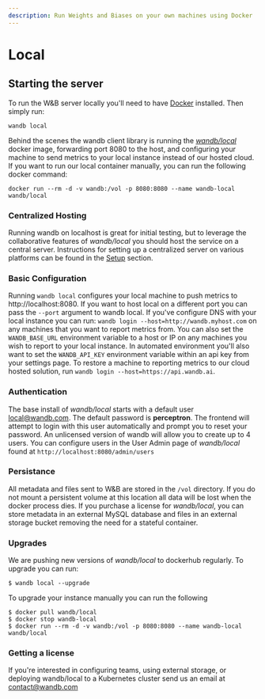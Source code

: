 ```yaml
---
description: Run Weights and Biases on your own machines using Docker
---
```


# Local

## Starting the server

To run the W&B server locally you'll need to have [Docker](https://www.docker.com/products/docker-desktop) installed.  Then simply run:

```
wandb local
```

Behind the scenes the wandb client library is running the [_wandb/local_](https://hub.docker.com/repository/docker/wandb/local) docker image, forwarding port 8080 to the host, and configuring your machine to send metrics to your local instance instead of our hosted cloud.  If you want to run our local container manually, you can run the following docker command:

```text
docker run --rm -d -v wandb:/vol -p 8080:8080 --name wandb-local wandb/local
```

### Centralized Hosting

Running wandb on localhost is great for initial testing, but to leverage the collaborative features of _wandb/local_ you should host the service on a central server.   Instructions for setting up a centralized server on various platforms can be found in the [Setup](setup.md) section.

### Basic Configuration

Running `wandb local` configures your local machine to push metrics to http://localhost:8080.  If you want to host local on a different port you can pass the `--port` argument to wandb local.  If you've configure DNS with your local instance you can run: `wandb login --host=http://wandb.myhost.com` on any machines that you want to report metrics from.  You can also set the `WANDB_BASE_URL` environment variable to a host or IP on any machines you wish to report to your local instance.  In automated environment you'll also want to set the `WANDB_API_KEY` environment variable within an api key from your settings page.  To restore a machine to reporting metrics to our cloud hosted solution, run `wandb login --host=https://api.wandb.ai`.

### Authentication

The base install of _wandb/local_ starts with a default user local@wandb.com.  The default password is **perceptron**.  The frontend will attempt to login with this user automatically and prompt you to reset your password.  An unlicensed version of wandb will allow you to create up to 4 users.  You can configure users in the User Admin page of _wandb/local_ found at `http://localhost:8080/admin/users`

### Persistance

All metadata and files sent to W&B are stored in the `/vol` directory.  If you do not mount a persistent volume at this location all data will be lost when the docker process dies.  If you purchase a license for _wandb/local_, you can store metadata in an external MySQL database and files in an external storage bucket removing the need for a stateful container.

### Upgrades

We are pushing new versions of _wandb/local_ to dockerhub regularly.  To upgrade you can run:

```text
$ wandb local --upgrade
```

To upgrade your instance manually you can run the following

```text
$ docker pull wandb/local
$ docker stop wandb-local
$ docker run --rm -d -v wandb:/vol -p 8080:8080 --name wandb-local wandb/local
```

### Getting a license

If you're interested in configuring teams, using external storage, or deploying wandb/local to a Kubernetes cluster send us an email at [contact@wandb.com](mailto:contact@wandb.com)

